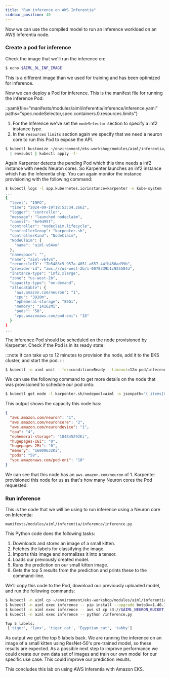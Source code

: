 ```yaml
---
title: "Run inference on AWS Inferentia"
sidebar_position: 40
---
```


Now we can use the compiled model to run an inference workload on an AWS Inferentia node.

### Create a pod for inference

Check the image that we'll run the inference on:

```bash
$ echo $AIML_DL_INF_IMAGE
```

This is a different image than we used for training and has been optimized for inference.

Now we can deploy a Pod for inference. This is the manifest file for running the inference Pod:

::yaml{file="manifests/modules/aiml/inferentia/inference/inference.yaml" paths="spec.nodeSelector,spec.containers.0.resources.limits"}

1. For the Inference we've set the `nodeSelector` section to specify a inf2 instance type.
2. In the `resources` `limits` section again we specify that we need a neuron core to run this Pod to expose the API.

```bash
$ kubectl kustomize ~/environment/eks-workshop/modules/aiml/inferentia/inference \
  | envsubst | kubectl apply -f-
```

Again Karpenter detects the pending Pod which this time needs a inf2 instance with needs Neuron cores. So Karpenter launches an inf2 instance which has the Inferentia chip. You can again monitor the instance provisioning with the following command:

```bash test=false
$ kubectl logs -l app.kubernetes.io/instance=karpenter -n kube-system -f | jq
...
{
  "level": "INFO",
  "time": "2024-09-19T18:53:34.266Z",
  "logger": "controller",
  "message": "launched nodeclaim",
  "commit": "6e9d95f",
  "controller": "nodeclaim.lifecycle",
  "controllerGroup": "karpenter.sh",
  "controllerKind": "NodeClaim",
  "NodeClaim": {
    "name": "aiml-v64vm"
  },
  "namespace": "",
  "name": "aiml-v64vm",
  "reconcileID": "7b5488c5-957a-4051-a657-44fb456ad99b",
  "provider-id": "aws:///us-west-2b/i-0078339b1c925584d",
  "instance-type": "inf2.xlarge",
  "zone": "us-west-2b",
  "capacity-type": "on-demand",
  "allocatable": {
    "aws.amazon.com/neuron": "1",
    "cpu": "3920m",
    "ephemeral-storage": "89Gi",
    "memory": "14162Mi",
    "pods": "58",
    "vpc.amazonaws.com/pod-eni": "18"
  }
}
...
```

The inference Pod should be scheduled on the node provisioned by Karpenter. Check if the Pod is in its ready state:

:::note
It can take up to 12 minutes to provision the node, add it to the EKS cluster, and start the pod.
:::

```bash timeout=600
$ kubectl -n aiml wait --for=condition=Ready --timeout=12m pod/inference
```

We can use the following command to get more details on the node that was provisioned to schedule our pod onto:

```bash
$ kubectl get node -l karpenter.sh/nodepool=aiml -o jsonpath='{.items[0].status.capacity}' | jq .
```

This output shows the capacity this node has:

```json
{
  "aws.amazon.com/neuron": "1",
  "aws.amazon.com/neuroncore": "2",
  "aws.amazon.com/neurondevice": "1",
  "cpu": "4",
  "ephemeral-storage": "104845292Ki",
  "hugepages-1Gi": "0",
  "hugepages-2Mi": "0",
  "memory": "16009632Ki",
  "pods": "58",
  "vpc.amazonaws.com/pod-eni": "18"
}
```

We can see that this node has an `aws.amazon.com/neuron` of 1. Karpenter provisioned this node for us as that's how many Neuron cores the Pod requested.

### Run inference

This is the code that we will be using to run inference using a Neuron core on Inferentia:

```file
manifests/modules/aiml/inferentia/inference/inference.py
```

This Python code does the following tasks:

1. Downloads and stores an image of a small kitten.
2. Fetches the labels for classifying the image.
3. Imports this image and normalizes it into a tensor.
4. Loads our previously created model.
5. Runs the prediction on our small kitten image.
6. Gets the top 5 results from the prediction and prints these to the command-line.

We'll copy this code to the Pod, download our previously uploaded model, and run the following commands:

```bash
$ kubectl -n aiml cp ~/environment/eks-workshop/modules/aiml/inferentia/inference/inference.py inference:/
$ kubectl -n aiml exec inference -- pip install --upgrade boto3==1.40.16 botocore==1.40.16
$ kubectl -n aiml exec inference -- aws s3 cp s3://$AIML_NEURON_BUCKET_NAME/resnet50_neuron.pt ./
$ kubectl -n aiml exec inference -- python /inference.py

Top 5 labels:
 ['tiger', 'lynx', 'tiger_cat', 'Egyptian_cat', 'tabby']
```

As output we get the top 5 labels back. We are running the inference on an image of a small kitten using ResNet-50's pre-trained model, so these results are expected. As a possible next step to improve performance we could create our own data set of images and train our own model for our specific use case. This could improve our prediction results.

This concludes this lab on using AWS Inferentia with Amazon EKS.
